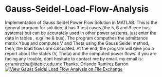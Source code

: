 # Gauss-Seidel-Load-Flow-Analysis
Implementation of Gauss Seidel Power Flow Solution in MATLAB.  This is the general program for solution, it has 3 test cases (the 5, 6 and 9 ieee bus systems) but can be accurately used in other power systems,  just enter the data in tables , e.g(line &amp; bus). The program computhes the admittance matrix Ybus and computes V and Theta using the Gauss Seidel method, then, the load flows are calculated. At the end, the program will give you a report about the states (V, Theta) and the computed power flows. if you are facing any trouble, dont hesitate to contact me by email. my email is: orramirezba@ittepic.edu.mx Thanks.  Orlando Ramírez Barrón
[![View Gauss Seidel Load Flow Analysis on File Exchange](https://www.mathworks.com/matlabcentral/images/matlab-file-exchange.svg)](https://la.mathworks.com/matlabcentral/fileexchange/69869-gauss-seidel-load-flow-analysis)
